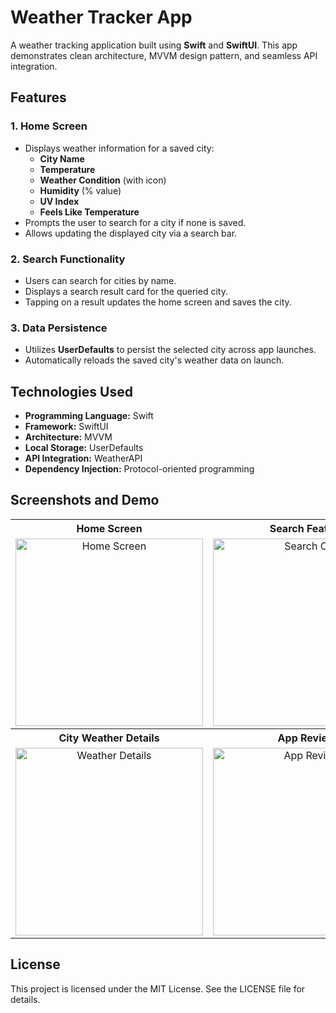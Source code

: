 # Weather Tracker App

A weather tracking application built using **Swift** and **SwiftUI**. This app demonstrates clean architecture, MVVM design pattern, and seamless API integration.

## Features

### 1. Home Screen
- Displays weather information for a saved city:
  - **City Name**
  - **Temperature**
  - **Weather Condition** (with icon)
  - **Humidity** (% value)
  - **UV Index**
  - **Feels Like Temperature**
- Prompts the user to search for a city if none is saved.
- Allows updating the displayed city via a search bar.

### 2. Search Functionality
- Users can search for cities by name.
- Displays a search result card for the queried city.
- Tapping on a result updates the home screen and saves the city.

### 3. Data Persistence
- Utilizes **UserDefaults** to persist the selected city across app launches.
- Automatically reloads the saved city's weather data on launch.


## Technologies Used

- **Programming Language:** Swift
- **Framework:** SwiftUI
- **Architecture:** MVVM
- **Local Storage:** UserDefaults
- **API Integration:** WeatherAPI
- **Dependency Injection:** Protocol-oriented programming


## Screenshots and Demo

<table style="width:100%; text-align:center;">
  <tr>
    <th>Home Screen</th>
    <th>Search Feature</th>
  </tr>
  <tr>
    <td><img src="assets/home_screen.png" alt="Home Screen" width="300"/></td>
    <td><img src="assets/search_city.gif" alt="Search City" width="300"/></td>
  </tr>
  <tr>
    <th>City Weather Details</th>
    <th>App Review</th>
  </tr>
  <tr>
    <td><img src="assets/search_view.png" alt="Weather Details" width="300"/></td>
    <td><img src="relative/path/to/animation.gif" alt="App Review" width="300"/></td>
  </tr>
</table>


## License

This project is licensed under the MIT License. See the LICENSE file for details.
